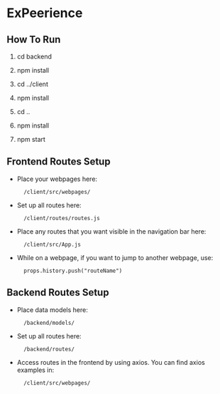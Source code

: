 
# ExPeerience

  

## How To Run

  

1. cd backend

2. npm install

3. cd ../client

4. npm install

5. cd ..

6. npm install

7. npm start

  
  

## Frontend Routes Setup

  

* Place your webpages here:

		/client/src/webpages/

* Set up all routes here:

		/client/routes/routes.js

* Place any routes that you want visible in the navigation bar here:

		/client/src/App.js

* While on a webpage, if you want to jump to another webpage, use:

		props.history.push("routeName")

  

## Backend Routes Setup

  

* Place data models here:

		/backend/models/

* Set up all routes here:

		/backend/routes/

* Access routes in the frontend by using axios. You can find axios examples in: 

		/client/src/webpages/